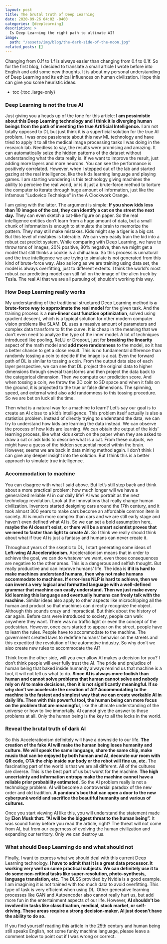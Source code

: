 ```yaml
---
layout: post
title: The brutal truth of Deep Learning
date: 2020-09-26 04:02 -0400
categories: [deeplearning]
description: >
  Is Deep Learning the right path to ultimate AI? 
image:
  path: "/assets/img/blog/the-dark-side-of-the-moon.jpg"
related_posts: []
---
```


Changing from 0.1f to 1.f is always easier than changing from 0.f to 0.1f. So for the first blog, I decided to translate a small article I wrote before into English and add some new thoughts. It is about my personal understanding of Deep Learning and its ethical influences on human civilization. Hope this can give you some heuristic ideas.  

* toc
{:toc .large-only}

### Deep Learning is not the true AI

Just giving you a heads up of the tone for this article: **I am pessimistic about this Deep Learning technology and I think it is diverging human beings from the path of inventing the true Artificial Intelligence.** I am not totally opposed to DL but just think it is a superficial solution for the true AI problem. I was once passionate about this new ML technology and have tried to apply it to all the medical image processing tasks I was doing in the research lab. Needless to say, the results were promising and amazing. It can automatically seize the hidden patterns of the dataset without understanding what the data really is. If we want to improve the result, just adding more layers and more neurons. You can see the performance is positively correlated. However, when I stepped out of the lab and started gazing at the real intelligence, like the kids learning language and playing games. I am starting wondering is this technology giving machines the ability to perceive the real world, or is it just a brute-force method to torture the computer to iterate through huge amount of information, just like the infamous "Ludovico Technique" in the A Clockwork Orange.  

I am going with the latter. The argument is simple: **If you show kids less than 10 images of the cat, they can identify a cat on the street the next day.** They can even sketch a cat-like figure on paper. So the real intelligence entities don’t learn from a huge amount of data, but a small chunk of information is enough to stimulate the brain to memorize the pattern. They may still make mistakes. Kids might say a tiger is a big cat. But this level of mistakes is tolerable. We can very easily train the kid into a robust cat predict system. While comparing with Deep Learning, we have to throw tons of images, 20% positive, 80% negative, then we might get a model that still thinks a cookie is a chihuahua. So this process is unnatural and the true intelligence we are trying to simulate is not generated from this kind of brute-force way. Also as long as we are training using data set, the model is always overfitting, just to different extents. I think the world's most robust car predicting model can still fail on the image of the alien truck by Tesla. The real AI that we are all pursuing of, shouldn't working this way.

### How Deep Learning really works

My understanding of the traditional structured Deep Learning method is **a brute-force way to approximate the real model** for the given task. And the training process is a **non-linear cost function optimization**, solved using gradient descent, which is a typical solution for other modern computer vision problems like SLAM. DL uses a massive amount of parameters and complex data transform to fit the curve. It is cheap in the meaning that we don’t even need to analyze the type of the inner model. A lot of techniques introduced like pooling, ReLU or Dropout, just for **breaking the linearity** aspect of the math model and **add more randomness** to the model, so it has a better chance to get a close result. This is no fundamental difference than randomly tossing a coin to decide if the image is a cat. Even the forward path of DL is similar to tossing a coin. From the output data size of each layer perspective, we can see that DL project the original data to higher dimensions through several transforms and then project the data back to the categorical dimension. Then we compute our prediction score. And when tossing a coin, we throw the 2D coin to 3D space and when it falls on the ground, it is projected to the true or false dimensions. The spinning, speed, and external wind also add randomness to this tossing procedure. So we are bet on luck all the time.

Then what is a natural way for a machine to learn? Let’s say our goal is to create an AI close to a kid’s intelligence. This problem itself actually is also a statistics problem. Instead of directly trying to understand the data, we can try to understand how kids are learning the data instead. We can observe the process of how kids are learning. We can obtain the output of the kids’ learning process, like what kids sketch on the paper when they are asked to draw a cat or ask kids to describe what is a cat. From these outputs, we might have a guess of the hidden sequential model within the brain. However, seems we are back in data mining method again. I don’t think I can give any deeper insight into the solution. But I think this is a better approach to simulate true intelligence. 

### Accommodation to machine 

You can disagree with what I said above. But let’s still step back and think about a more practical problem: how much longer will we have a generalized reliable AI in our daily life? AI was portrait as the next technology revolution. Look at the innovations that really change human civilization. Inventors started designing cars around the 17th century, and it took almost 300 years to make cars become an affordable common item in society. AI is much more complex than cars and we are still early stage and haven’t even defined what AI is. So we can set a bold assumption here, **maybe the AI doesn’t exist, or there will be a smart scientist proves that we need to faster than light to create AI.** So I think we really should think about what if true AI is just a fantasy and humans can never create it.

Throughout years of the skeptic to DL, I start generating some ideas of **Left-wing AI Accelerationism**. Accelerationism means that in order to achieve the goal, we can do whatever we want, even those consequences are negative to the other areas. This is a dangerous and selfish thought. But really productive and can improve humans' life. The idea is **if it is hard to make machines understand humans, then why not make humans accommodate to machines. If error-less NLP is hard to achieve, then we can invent a very logical and formatted language with a well-defined grammar that machine can easily understand. Then we just make every kid learning this language and eventually humans can freely talk with the machine.** Similar ideas also apply to other aspects like microchipping all the human and product so that machines can directly recognize the object. Although this sounds crazy and impractical. But think about the history of car again. Before cars were introduced to society, people can walk anywhere they want. There was no traffic light or even the concept of the pedestrian. However, once cars started to appear on the street, people have to learn the rules. People have to accommodate to the machine. The government created laws to redefine humans' behavior on the streets and this expedited the revolution of the automotive industry. So why don’t we also create new rules to accommodate the AI?

Think from the other side, will you ever allow AI makes a decision for you? I don’t think people will ever fully trust the AI. The pride and prejudice of human being that baked inside humanity always remind us that machine is a tool, it will not tell us what to do. **Since AI is always more foolish than human and cannot solve problems that human cannot solve and nobody rely on AI to make decisions, then it is not significantly meaningful. If so why don’t we accelerate the creation of AI? Accommodating to the machine is the fastest and simplest way that we can create workable AI in daily life. Then with this powerful tool, the human being can more focus on the problem that are meaningful,** like the ultimate understanding of the universe or how to live immortally. AI cannot give the answer to those problems at all. Only the human being is the key to all the locks in the world. 

### Reveal the brutal truth of dark AI

So this Accelerationism definitely will have a downside to our life. **The creation of the fake AI will make the human being loses humanity and culture. We will speak the same language, share the same chip, make music that can be enjoyed by both human and AI, decorate our room with QR code, OTA the chip inside our body or the robot will fine us, etc.** The fascinating part of the world is that we are all different. All of the cultures are diverse. This is the best part of us but worst for the machine. **The high uncertainty and information entropy make the machine cannot have a reliable prior probability estimated.** So the AI problem really is not a technology problem. AI will become a controversial paradox of the new order and old tradition. **A pandora's box that can open a door to the new cyberpunk world and sacrifice the beautiful humanity and various of cultures.**

Once you start viewing AI like this, you will understand the statement made by **Elon Musk that: “AI will be the biggest threat to the human being”.** It was sound funny before you read the article, right? The threat will not come from AI, but from our eagerness of evolving the human civilization and expanding our territory. Only we can destroy us.

### What should Deep Learning do and what should not

Finally, I want to express what we should deal with this current Deep Learning technology. **I have to admit that it is a great data processor. It working very well on some practical subjects. We can definitely use it to do some non-critical tasks like super-resolution, photo-synthesis, language translation, etc.** The DLSS provided by Nvidia is a good example. I am imagining it is not trained with too much data to avoid overfitting. This type of task is very efficient when using DL. Other generative learning processes like GAN and Autoencoder also cannot really hurt us, but add more fun in the entertainment aspects of our life. However, **AI shouldn't be involved in tasks like classification, medical, stock market, or self-driving. These areas require a strong decision-maker. AI just doesn’t have the ability to do so.**

If you find yourself reading this article in the 25th century and human being still speaks English, not some funky machine language, please leave a comment below to point out if I was wrong or correct. 